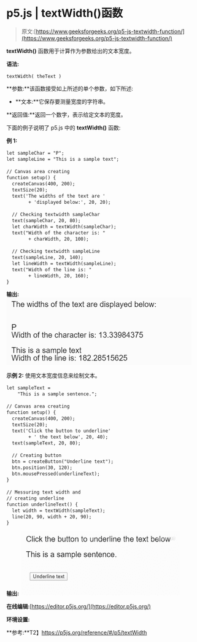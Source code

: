 # p5.js | textWidth()函数

> 原文:[https://www.geeksforgeeks.org/p5-js-textwidth-function/](https://www.geeksforgeeks.org/p5-js-textwidth-function/)

**textWidth()** 函数用于计算作为参数给出的文本宽度。

**语法:**

```
textWidth( theText )
```

**参数:**该函数接受如上所述的单个参数，如下所述:

*   **文本:**它保存要测量宽度的字符串。

**返回值:**返回一个数字，表示给定文本的宽度。

下面的例子说明了 p5.js 中的 **textWidth()** 函数:

**例 1:**

```
let sampleChar = "P";
let sampleLine = "This is a sample text";

// Canvas area creating
function setup() {
  createCanvas(400, 200);
  textSize(20);
  text('The widths of the text are '
        + 'displayed below:', 20, 20);

  // Checking textwidth sampleChar
  text(sampleChar, 20, 80);
  let charWidth = textWidth(sampleChar);
  text("Width of the character is: " 
        + charWidth, 20, 100);

  // Checking textwidth sampleLine 
  text(sampleLine, 20, 140);
  let lineWidth = textWidth(sampleLine);
  text("Width of the line is: "
        + lineWidth, 20, 160);
}
```

**输出:**
![](img/3a4ab9cf61f4cb23d6ccc32df4e3c679.png)

**示例 2:** 使用文本宽度信息来绘制文本。

```
let sampleText = 
    "This is a sample sentence.";

// Canvas area creating
function setup() {
  createCanvas(400, 200);
  textSize(20);
  text('Click the button to underline'
        + ' the text below', 20, 40);
  text(sampleText, 20, 80);

  // Creating button
  btn = createButton("Underline text");
  btn.position(30, 120);
  btn.mousePressed(underlineText);
}

// Messuring text width and
// creating underline
function underlineText() {
  let width = textWidth(sampleText);
  line(20, 90, width + 20, 90);
}
```

**输出:**
![](img/17082824f13944c308b38729e70c57cc.png)

**在线编辑:**[https://editor.p5js.org/](https://editor.p5js.org/)

**环境设置:**

**参考:**T2】https://p5js.org/reference/#/p5/textWidth
